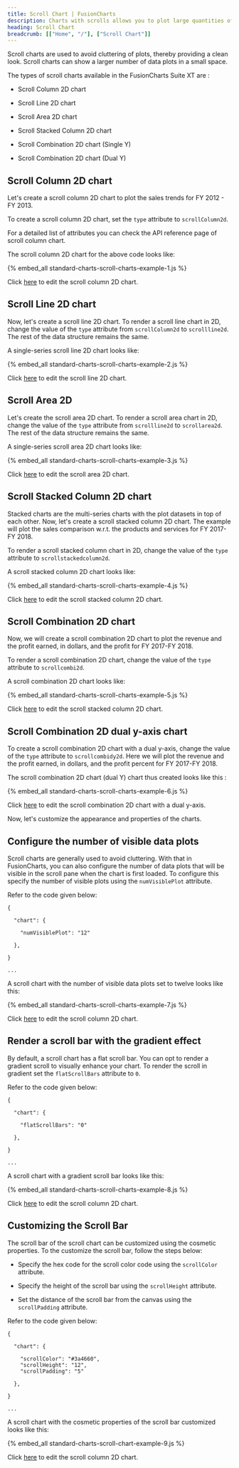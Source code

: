 ```yaml
---
title: Scroll Chart | FusionCharts
description: Charts with scrolls allows you to plot large quantities of data. They are also used to avoid cluttering of plots.
heading: Scroll Chart
breadcrumb: [["Home", "/"], ["Scroll Chart"]]
---
```


Scroll charts are used to avoid cluttering of plots, thereby providing a clean look. Scroll charts can show a larger number of data plots in a small space.

The types of scroll charts available in the FusionCharts Suite XT are :

* Scroll Column 2D chart

* Scroll Line 2D chart

* Scroll Area 2D chart

* Scroll Stacked Column 2D chart

* Scroll Combination 2D chart (Single Y)

* Scroll Combination 2D chart (Dual Y)

## Scroll Column 2D chart

Let's create a scroll column 2D chart to plot the sales trends for FY 2012 - FY 2013. 

To create a scroll column 2D chart, set the `type` attribute to `scrollColumn2d`.

For a detailed list of attributes you can check the API reference page of scroll column chart.

The scroll column 2D chart for the above code looks like:

{% embed_all standard-charts-scroll-charts-example-1.js %}

Click [here](http://jsfiddle.net/fusioncharts/nAa33/) to edit the scroll column 2D chart.

## Scroll Line 2D chart

Now, let's create a scroll line 2D chart. To render a scroll line chart in 2D, change the value of the `type` attribute from `scrollColumn2d` to `scrollline2d`. The rest of the data structure remains the same.

A single-series scroll line 2D chart looks like:

{% embed_all standard-charts-scroll-charts-example-2.js %}

Click [here](http://jsfiddle.net/fusioncharts/Pm3nf/) to edit the scroll line 2D chart.

## Scroll Area 2D

Let's create the scroll area 2D chart. To render a scroll area chart in 2D, change the value of the `type` attribute from `scrollline2d` to `scrollarea2d`. The rest of the data structure remains the same.

A single-series scroll area 2D chart looks like:

{% embed_all standard-charts-scroll-charts-example-3.js %}

Click [here](http://jsfiddle.net/fusioncharts/7neLV/) to edit the scroll area 2D chart.

## Scroll Stacked Column 2D chart

Stacked charts are the multi-series charts with the plot datasets in top of each other. Now, let's create a scroll stacked column 2D chart. The example will plot the sales comparison w.r.t. the products and services for FY 2017-FY 2018.

 To render a scroll stacked column chart in 2D, change the value of the `type` attribute to `scrollstackedcolumn2d`.

A scroll stacked column 2D chart looks like:

{% embed_all standard-charts-scroll-charts-example-4.js %}

Click [here](http://jsfiddle.net/fusioncharts/t3SKj/) to edit the scroll stacked column 2D chart.

## Scroll Combination 2D chart

Now, we will create a scroll combination 2D chart to plot the revenue and the profit earned, in dollars, and the profit for FY 2017-FY 2018.

To render a scroll combination 2D chart, change the value of the `type` attribute to `scrollcombi2d`.

A scroll combination 2D chart looks like:

{% embed_all standard-charts-scroll-charts-example-5.js %}

Click [here](http://jsfiddle.net/fusioncharts/6Y3jt/) to edit the scroll stacked column 2D chart.

## Scroll Combination 2D dual y-axis chart

To create a scroll combination 2D chart with a dual y-axis, change the value of the `type` attribute to `scrollcombidy2d`. Here we will plot the revenue and the profit earned, in dollars, and the profit percent for FY 2017-FY 2018.

The scroll combination 2D chart (dual Y) chart thus created looks like this :

{% embed_all standard-charts-scroll-charts-example-6.js %}

Click [here](http://jsfiddle.net/fusioncharts/cVXNg/) to edit the scroll combination 2D chart with a dual y-axis.

Now, let's customize the appearance and properties of the charts. 

## Configure the number of visible data plots

Scroll charts are generally used to avoid cluttering. With that in FusionCharts, you can also configure the number of data plots that will be visible in the scroll pane when the chart is first loaded. To configure this specify the number of visible plots using the `numVisiblePlot` attribute.

Refer to the code given below:

```
{

  "chart": {

    "numVisiblePlot": "12"

  },

}

...

```

A scroll chart with the number of visible data plots set to twelve looks like this:

{% embed_all standard-charts-scroll-charts-example-7.js %}

Click [here](http://jsfiddle.net/fusioncharts/15tzb20e/) to edit the scroll column 2D chart.

## Render a scroll bar with the gradient effect

By default, a scroll chart has a flat scroll bar. You can opt to render a gradient scroll to visually enhance your chart. To render the scroll in gradient set the `flatScrollBars` attribute to `0`. 

Refer to the code given below:

```
{

  "chart": {

    "flatScrollBars": "0"

  },

}

...

```

A scroll chart with a gradient scroll bar looks like this:

{% embed_all standard-charts-scroll-charts-example-8.js %}

Click [here](http://jsfiddle.net/fusioncharts/ssfngtce/) to edit the scroll column 2D chart.

## Customizing the Scroll Bar

The scroll bar of the scroll chart can be customized using the cosmetic properties. To the customize the scroll bar, follow the steps below:

* Specify the hex code for the scroll color code using the `scrollColor` attribute.

* Specify the height of the scroll bar using the `scrollHeight` attribute.

* Set the distance of the scroll bar from the canvas  using the `scrollPadding` attribute.

Refer to the code given below:

```
{

  "chart": {

    "scrollColor": "#3a4660",
    "scrollHeight": "12",
    "scrollPadding": "5"

  },

}

...

```

A scroll chart with the cosmetic properties of the scroll bar customized looks like this:

{% embed_all standard-charts-scroll-chart-example-9.js %}

Click [here](http://jsfiddle.net/fusioncharts/guawyxge/) to edit the scroll column 2D chart.